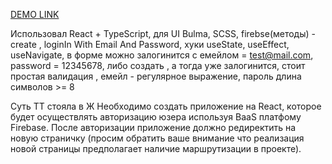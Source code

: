 [DEMO LINK](https://niki-veb-dev.github.io/Darly-Solution-TT/)

Использовал React + TypeScript, для UI Bulma, SCSS, firebse(методы) - create , loginIn With Email And Password, хуки useState, useEffect, useNavigate, в форме можно залогинится с емейлом = test@mail.com, password = 12345678, либо создать , а тогда уже залогинится, стоит простая валидация , емейл - регулярное выражение, пароль длина символов >= 8

Суть ТТ стояла в Ж  Необходимо создать приложение на React, которое будет осуществлять авторизацию юзера используя BaaS платфому Firebase. После авторизации приложение должно редиректить на новую страничку (просим обратить ваше внимание что реализация новой страницы предполагает наличие маршрутизации в проекте).
